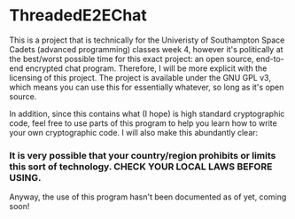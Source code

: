 # ThreadedE2EChat
This is a project that is technically for the Univeristy of Southampton Space Cadets (advanced programming) classes week 4, however it's politically at the best/worst possible time for this exact project: an open source, end-to-end encrypted chat program. Therefore, I will be more explicit with the licensing of this project. The project is available under the GNU GPL v3, which means you can use this for essentially whatever, so long as it's open source. 

In addition, since this contains what (I hope) is high standard cryptographic code, feel free to use parts of this program to help you learn how to write your own cryptographic code. I will also make this abundantly clear:

### It is very possible that your country/region prohibits or limits this sort of technology. CHECK YOUR LOCAL LAWS BEFORE USING.


Anyway, the use of this program hasn't been documented as of yet, coming soon!
